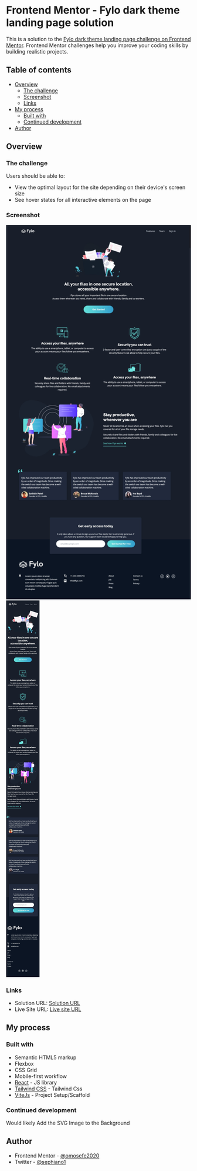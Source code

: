 # Frontend Mentor - Fylo dark theme landing page solution

This is a solution to the [Fylo dark theme landing page challenge on Frontend Mentor](https://www.frontendmentor.io/challenges/fylo-dark-theme-landing-page-5ca5f2d21e82137ec91a50fd). Frontend Mentor challenges help you improve your coding skills by building realistic projects.

## Table of contents

- [Overview](#overview)
  - [The challenge](#the-challenge)
  - [Screenshot](#screenshot)
  - [Links](#links)
- [My process](#my-process)
  - [Built with](#built-with)
  - [Continued development](#continued-development)
- [Author](#author)

## Overview

### The challenge

Users should be able to:

- View the optimal layout for the site depending on their device's screen size
- See hover states for all interactive elements on the page

### Screenshot

![Desktop Preview](./public/screenshot/flyo-desktop.jpeg)
![Mobile Preview](./public/screenshot/flyo-mobile.jpeg)

### Links

- Solution URL: [Solution URL](https://github.com/sefedev/flyo-landing-page)
- Live Site URL: [Live site URL](https://sefe-flyo-landing-page.netlify.app/)

## My process

### Built with

- Semantic HTML5 markup
- Flexbox
- CSS Grid
- Mobile-first workflow
- [React](https://reactjs.org/) - JS library
- [Tailwind CSS](https://tailwindcss.com//) - Tailwind Css
- [ViteJs](https://vitejs.dev/) - Project Setup/Scaffold

### Continued development

Would likely Add the SVG Image to the Background

## Author

- Frontend Mentor - [@omosefe2020](https://www.frontendmentor.io/profile/omosefe2020)
- Twitter - [@sephiano1](https://www.twitter.com/sephiano1)
